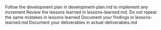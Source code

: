 Follow the development plan in development-plan.md to implement any increment
Review the lessons learned in lessons-learned.md.
Do not repeat the same mistakes in lessons learned
Document your findings in lessons-learned.md
Document your deliverables in actual-deliverables.md
